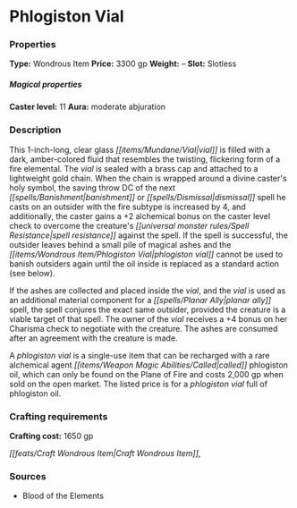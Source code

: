 ﻿---
Title: "Phlogiston Vial"
Type: "Wondrous Item"
Price: "3300 gp"
Weight: "–"
Slot: "Slotless"
Caster level: "11"
Aura: "moderate abjuration"
Description: |
  "This 1-inch-long, clear glass vial is filled with a dark, amber-colored fluid that resembles the twisting, flickering form of a fire elemental. The vial is sealed with a brass cap and attached to a lightweight gold chain. When the chain is wrapped around a divine caster's holy symbol, the saving throw DC of the next _banishment_ or _dismissal_ spell he casts on an outsider with the fire subtype is increased by 4, and additionally, the caster gains a +2 alchemical bonus on the caster level check to overcome the creature's spell resistance against the spell. If the spell is successful, the outsider leaves behind a small pile of magical ashes and the _phlogiston vial_ cannot be used to banish outsiders again until the oil inside is replaced as a standard action (see below).
  If the ashes are collected and placed inside the vial, and the vial is used as an additional material component for a _planar ally_ spell, the spell conjures the exact same outsider, provided the creature is a viable target of that spell. The owner of the vial receives a +4 bonus on her Charisma check to negotiate with the creature. The ashes are consumed after an agreement with the creature is made.
  A _phlogiston vial_ is a single-use item that can be recharged with a rare alchemical agent called phlogiston oil, which can only be found on the Plane of Fire and costs 2,000 gp when sold on the open market. The listed price is for a _phlogiston vial_ full of phlogiston oil."
Crafting cost: "1650 gp"
Sources: "['Blood of the Elements']"
---

# Phlogiston Vial

### Properties

**Type:** Wondrous Item **Price:** 3300 gp **Weight:** – **Slot:** Slotless

##### Magical properties

**Caster level:** 11 **Aura:** moderate abjuration

### Description

This 1-inch-long, clear glass _[[items/Mundane/Vial|vial]]_ is filled with a dark, amber-colored fluid that resembles the twisting, flickering form of a fire elemental. The _vial_ is sealed with a brass cap and attached to a lightweight gold chain. When the chain is wrapped around a divine caster's holy symbol, the saving throw DC of the next _[[spells/Banishment|banishment]]_ or _[[spells/Dismissal|dismissal]]_ spell he casts on an outsider with the fire subtype is increased by 4, and additionally, the caster gains a +2 alchemical bonus on the caster level check to overcome the creature's _[[universal monster rules/Spell Resistance|spell resistance]]_ against the spell. If the spell is successful, the outsider leaves behind a small pile of magical ashes and the _[[items/Wondrous Item/Phlogiston Vial|phlogiston vial]]_ cannot be used to banish outsiders again until the oil inside is replaced as a standard action (see below).

If the ashes are collected and placed inside the _vial_, and the _vial_ is used as an additional material component for a _[[spells/Planar Ally|planar ally]]_ spell, the spell conjures the exact same outsider, provided the creature is a viable target of that spell. The owner of the _vial_ receives a +4 bonus on her Charisma check to negotiate with the creature. The ashes are consumed after an agreement with the creature is made.

A _phlogiston vial_ is a single-use item that can be recharged with a rare alchemical agent _[[items/Weapon Magic Abilities/Called|called]]_ phlogiston oil, which can only be found on the Plane of Fire and costs 2,000 gp when sold on the open market. The listed price is for a _phlogiston vial_ full of phlogiston oil.

### Crafting requirements

**Crafting cost:** 1650 gp

_[[feats/Craft Wondrous Item|Craft Wondrous Item]]_,

### Sources

* Blood of the Elements